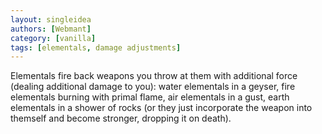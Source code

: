 ```yaml
---
layout: singleidea
authors: [Webmant]
category: [vanilla]
tags: [elementals, damage adjustments]
---
```

Elementals fire back weapons you throw at them with additional force (dealing additional damage to you): water elementals in a geyser, fire elementals burning with primal flame, air elementals in a gust, earth elementals in a shower of rocks (or they just incorporate the weapon into themself and become stronger, dropping it on death).
